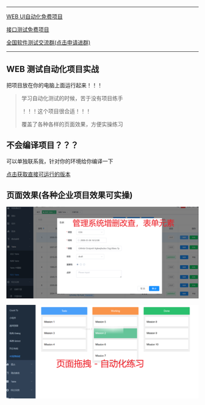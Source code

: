 ----

[WEB UI自动化免费项目]()

[接口测试免费项目]()

[全国软件测试交流群(点击申请进群)](https://wtnjm.xet.tech/s/4fmrTx )

-----

## WEB 测试自动化项目实战

把项目放在你的电脑上面运行起来！！！

> 学习自动化测试的时候，苦于没有项目练手
>
> ！！！这个项目很合适！！！
>
> 覆盖了各种各样的页面效果，方便实操练习

## 不会编译项目？？？

可以单独联系我，针对你的环境给你编译一下

[点击获取直接可运行的版本]()

## 页面效果(各种企业项目效果可实操)

![image-20240104213054839](./README.assets/image-20240104213054839.png)

![image-20240104213151815](./README.assets/image-20240104213151815.png)

